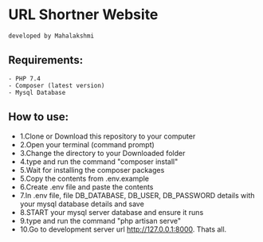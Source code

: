 # URL Shortner Website
    developed by Mahalakshmi

## Requirements:
    - PHP 7.4
    - Composer (latest version)
    - Mysql Database


## How to use:
- 1.Clone or Download this repository to your computer
- 2.Open your terminal (command prompt)
- 3.Change the directory to your Downloaded folder
- 4.type and run the command "composer install" 
- 5.Wait for installing the composer packages
- 5.Copy the contents from .env.example
- 6.Create .env file and paste the contents
- 7.In .env file, file DB_DATABASE, DB_USER, DB_PASSWORD details with your mysql database details and save
- 8.START your mysql server database  and ensure it runs
- 9.type and run the command "php artisan serve" 
- 10.Go to development server url http://127.0.0.1:8000. Thats all.

